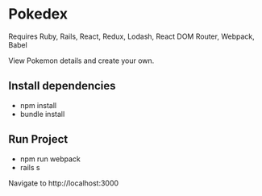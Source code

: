 # Pokedex
Requires Ruby, Rails, React, Redux, Lodash, React DOM Router, Webpack, Babel

View Pokemon details and create your own.

## Install dependencies
- npm install
- bundle install

## Run Project
- npm run webpack
- rails s

Navigate to http://localhost:3000